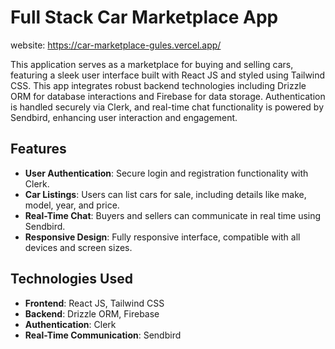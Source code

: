 Full Stack Car Marketplace App
==============================

website: https://car-marketplace-gules.vercel.app/

This application serves as a marketplace for buying and selling cars, featuring a sleek user interface built with React JS and styled using Tailwind CSS. This app integrates robust backend technologies including Drizzle ORM for database interactions and Firebase for data storage. Authentication is handled securely via Clerk, and real-time chat functionality is powered by Sendbird, enhancing user interaction and engagement.

Features
--------

-   **User Authentication**: Secure login and registration functionality with Clerk.
-   **Car Listings**: Users can list cars for sale, including details like make, model, year, and price.
-   **Real-Time Chat**: Buyers and sellers can communicate in real time using Sendbird.
-   **Responsive Design**: Fully responsive interface, compatible with all devices and screen sizes.

Technologies Used
-----------------

-   **Frontend**: React JS, Tailwind CSS
-   **Backend**: Drizzle ORM, Firebase
-   **Authentication**: Clerk
-   **Real-Time Communication**: Sendbird
